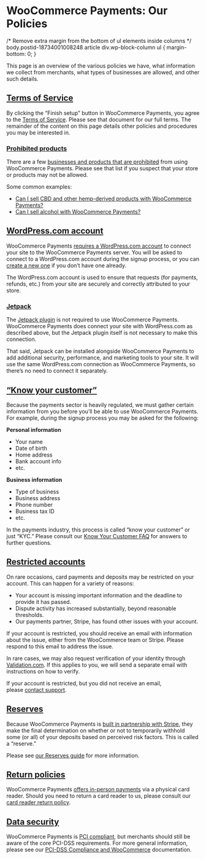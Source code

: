 # WooCommerce Payments: Our Policies

/\* Remove extra margin from the bottom of ul elements inside columns \*/ body.postid-18734001008248 article div.wp-block-column ul { margin-bottom: 0; }

This page is an overview of the various policies we have, what information we collect from merchants, what types of businesses are allowed, and other such details.

## [Terms of Service](#terms-of-service)

By clicking the “Finish setup” button in WooCommerce Payments, you agree to the [Terms of Service](https://wordpress.com/tos/). Please see that document for our full terms. The remainder of the content on this page details other policies and procedures you may be interested in.

### [Prohibited products](#prohibited-products)

There are a few [businesses and products that are prohibited](https://woocommerce.com/document/payments/faq/restricted-products/) from using WooCommerce Payments. Please see that list if you suspect that your store or products may not be allowed.

Some common examples:

*   [Can I sell CBD and other hemp-derived products with WooCommerce Payments?](https://woocommerce.com/document/payments/faq/cbd/)
*   [Can I sell alcohol with WooCommerce Payments?](https://woocommerce.com/document/can-i-sell-alcohol-with-woocommerce-payments/)

## [WordPress.com account](#wpcom-account)

WooCommerce Payments [requires a WordPress.com account](https://woocommerce.com/document/payments/connection/) to connect your site to the WooCommerce Payments server. You will be asked to connect to a WordPress.com account during the signup process, or you can [create a new one](https://wordpress.com/start/user) if you don’t have one already.

The WordPress.com account is used to ensure that requests (for payments, refunds, etc.) from your site are securely and correctly attributed to your store.

### [Jetpack](#jetpack)

The [Jetpack plugin](https://jetpack.com/) is not required to use WooCommerce Payments. WooCommerce Payments does connect your site with WordPress.com as described above, but the Jetpack plugin itself is not necessary to make this connection.

That said, Jetpack can be installed alongside WooCommerce Payments to add additional security, performance, and marketing tools to your site. It will use the same WordPress.com connection as WooCommerce Payments, so there’s no need to connect it separately.

## [“Know your customer”](#know-your-customer)

Because the payments sector is heavily regulated, we must gather certain information from you before you’ll be able to use WooCommerce Payments. For example, during the signup process you may be asked for the following:

**Personal information**

*   Your name
*   Date of birth
*   Home address
*   Bank account info
*   etc.

**Business information**

*   Type of business
*   Business address
*   Phone number
*   Business tax ID
*   etc.

In the payments industry, this process is called “know your customer” or just “KYC.” Please consult our [Know Your Customer FAQ](https://woocommerce.com/document/payments/woocommerce-payments-know-your-customer/) for answers to further questions.

## [Restricted accounts](#restricted-accounts)

On rare occasions, card payments and deposits may be restricted on your account. This can happen for a variety of reasons:

*   Your account is missing important information and the deadline to provide it has passed.
*   Dispute activity has increased substantially, beyond reasonable thresholds.
*   Our payments partner, Stripe, has found other issues with your account.

If your account is restricted, you should receive an email with information about the issue, either from the WooCommerce team or Stripe. Please respond to this email to address the issue.

In rare cases, we may also request verification of your identity through [Validation.com](https://validation.com/). If this applies to you, we will send a separate email with instructions on how to verify.

If your account is restricted, but you did not receive an email, please [contact support](https://woocommerce.com/my-account/create-a-ticket/).

## [Reserves](#reserves)

Because WooCommerce Payments is [built in partnership with Stripe](https://woocommerce.com/document/payments/built-in-partnership-with-stripe/), they make the final determination on whether or not to temporarily withhold some (or all) of your deposits based on perceived risk factors. This is called a “reserve.”

Please see [our Reserves guide](https://woocommerce.com/document/payments/reserves/) for more information.

## [Return policies](#return-policies)

WooCommerce Payments [offers in-person payments](https://woocommerce.com/document/payments/getting-started-with-in-person-payments-with-woocommerce-payments/) via a physical card reader. Should you need to return a card reader to us, please consult our [card reader return policy](https://woocommerce.com/document/woocommerce-payments-card-reader-return-policy/).

## [Data security](#data-security)

WooCommerce Payments is [PCI compliant](https://woocommerce.com/document/payments/faq/pci-compliance/), but merchants should still be aware of the core PCI-DSS requirements. For more general information, please see our [PCI-DSS Compliance and WooCommerce](https://woocommerce.com/document/pci-dss-compliance-and-woocommerce/) documentation.